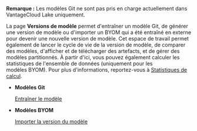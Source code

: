 **Remarque :** Les modèles Git ne sont pas pris en charge actuellement dans VantageCloud Lake uniquement.

La page **Versions de modèle** permet d'entraîner un modèle Git, de générer une version de modèle ou d'importer un BYOM qui a été entraîné en externe pour devenir une nouvelle version de modèle. Cet espace de travail permet également de lancer le cycle de vie de la version de modèle, de comparer des modèles, d'afficher et de télécharger des artefacts, et de gérer des modèles partitionnés. À partir d'ici, vous pouvez également calculer les statistiques de l'ensemble de données (uniquement pour les modèles BYOM). Pour plus d'informations, reportez-vous à [Statistiques de calcul](fby1743624401813.md).

-   **Modèles Git**

    [Entraîner le modèle](etl1725408512818.md)

-   **Modèles BYOM**

    [Importer la version du modèle](wnt1743340516346.md)
